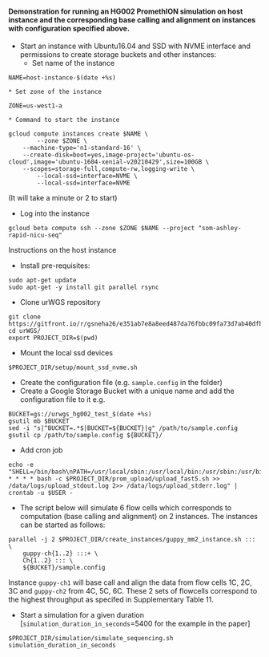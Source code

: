 #### Demonstration for running an HG002 PromethION simulation on host instance and the corresponding base calling and alignment on instances with configuration specified above.
* Start an instance with Ubuntu16.04 and SSD with NVME interface and permissions to create storage buckets and other instances:
	* Set name of the instance
```
NAME=host-instance-$(date +%s)
```

	* Set zone of the instance

```
ZONE=us-west1-a
```
	* Command to start the instance

```
gcloud compute instances create $NAME \
        --zone $ZONE \
	--machine-type='n1-standard-16' \
	--create-disk=boot=yes,image-project='ubuntu-os-cloud',image='ubuntu-1604-xenial-v20210429',size=100GB \
	--scopes=storage-full,compute-rw,logging-write \
        --local-ssd=interface=NVME \
        --local-ssd=interface=NVME
```
(It will take a minute or 2 to start)

* Log into the instance
```
gcloud beta compute ssh --zone $ZONE $NAME --project "som-ashley-rapid-nicu-seq"
```
Instructions on the host instance

* Install pre-requisites:
```
sudo apt-get update
sudo apt-get -y install git parallel rsync
```
* Clone urWGS repository
```
git clone https://gitfront.io/r/gsneha26/e351ab7e8a8eed487da76fbbc09fa73d7ab40dfb/urWGS.git
cd urWGS/
export PROJECT_DIR=$(pwd)
```
* Mount the local ssd devices
```
$PROJECT_DIR/setup/mount_ssd_nvme.sh
```
* Create the configuration file (e.g. `sample.config` in the folder) 
* Create a Google Storage Bucket with a unique name and add the configuration file to it e.g.
```
BUCKET=gs://urwgs_hg002_test_$(date +%s)
gsutil mb $BUCKET
sed -i "s|^BUCKET=.*$|BUCKET=${BUCKET}|g" /path/to/sample.config
gsutil cp /path/to/sample.config ${BUCKET}/
```
* Add cron job 
```
echo -e "SHELL=/bin/bash\nPATH=/usr/local/sbin:/usr/local/bin:/usr/sbin:/usr/bin:/sbin:/bin:/snap/bin\nPROJECT_DIR=$PROJECT_DIR\n*/3 * * * * bash -c $PROJECT_DIR/prom_upload/upload_fast5.sh >> /data/logs/upload_stdout.log 2>> /data/logs/upload_stderr.log" | crontab -u $USER -
```
* The script below will simulate 6 flow cells which corresponds to computation (base calling and alignment) on 2 instances. The instances can be started as follows:
```
parallel -j 2 $PROJECT_DIR/create_instances/guppy_mm2_instance.sh ::: \
	guppy-ch{1..2} :::+ \
	Ch{1..2} ::: \
	${BUCKET}/sample.config
```
Instance `guppy-ch1` will base call and align the data from flow cells 1C, 2C, 3C and `guppy-ch2` from 4C, 5C, 6C. These 2 sets of flowcells correspond to the highest throughput as specifed in Supplementary Table 11. 
* Start a simulation for a given duration [`simulation_duration_in_seconds`=5400 for the example in the paper]
```
$PROJECT_DIR/simulation/simulate_sequencing.sh simulation_duration_in_seconds
```
